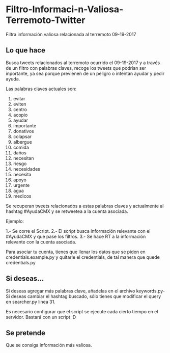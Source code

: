 # Filtro-Informaci-n-Valiosa-Terremoto-Twitter
Filtra información valiosa relacionada al terremoto 09-19-2017

## Lo que hace
Busca tweets relacionados al terremoto ocurrido el 09-19-2017 y a través de un filtro con palabras claves, recoge los
tweets que podrían ser inportante, ya sea porque previenen de un peligro o intentan ayudar y pedir ayuda.
 
Las palabras claves actuales son:
1. evitar
2. eviten
3. centro
4. acopio
5. ayudar
6. importante
7. donativos
8. colapsar
9. albergue
10. comida
11. daños
12. necesitan
13. riesgo
14. necesidades
15. necesita
16. apoyo
17. urgente
18. agua
19. medicos


Se recuperan tweets relacionados a estas palabras claves y actualmente al hashtag #AyudaCMX  y se retweetea a la cuenta asociada.

Ejemplo:

1.- Se corre el Script.
2.- El script busca información relevante con el #AyudaCMX y que pase los filtros.
3.- Se hace RT a la información relevante con la cuenta asociada.

Para asociar tu cuenta, tienes que llenar los datos que se piden en credentials.example.py 
y quitarle el credentials, de tal manera que quede credentials.py


## Si deseas...

Si deseas agregar más palabras clave, añadelas en el archivo keywords.py-
Si deseas cambiar el hashtag buscado, sólo tienes que modificar el query en searcher.py linea 31.

Es necesario configurar que el script se ejecute cada cierto tiempo en el servidor. Bastará con un script :D

## Se pretende

Que se consiga información más valiosa.




